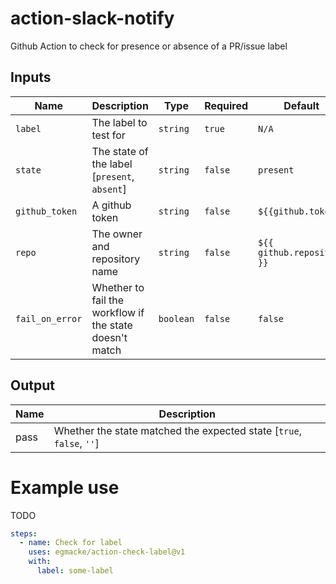 # action-slack-notify

Github Action to check for presence or absence of a PR/issue label

## Inputs

| Name            | Description                                             | Type      | Required | Default                    |
| --------------- | ------------------------------------------------------- | --------- | -------- | -------------------------- |
| `label`         | The label to test for                                   | `string`  | `true`   | `N/A`                      |
| `state`         | The state of the label [`present`, `absent`]            | `string`  | `false`  | `present`                  |
| `github_token`  | A github token                                          | `string`  | `false`  | `${{github.token}}`        |
| `repo`          | The owner and repository name                           | `string`  | `false`  | `${{ github.repository }}` |
| `fail_on_error` | Whether to fail the workflow if the state doesn't match | `boolean` | `false`  | `false`                    |

## Output

| Name | Description                                                          |
| ---- | -------------------------------------------------------------------- |
| pass | Whether the state matched the expected state [`true`, `false`, `''`] |

# Example use

TODO

```yml
steps:
  - name: Check for label
    uses: egmacke/action-check-label@v1
    with:
      label: some-label
```
